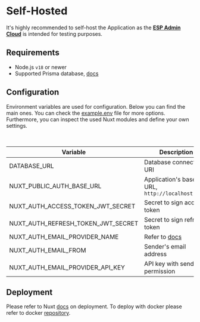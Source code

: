 # Self-Hosted

It's highly recommended to self-host the Application as the [**ESP Admin Cloud**](https://app.esp-admin.tn) is intended for testing purposes.

## Requirements

- Node.js `v18` or newer
- Supported Prisma database, [docs](https://www.prisma.io/docs/orm/reference/supported-databases)

## Configuration

Environment variables are used for configuration. Below you can find the main ones. You can check the [example.env](https://github.com/esp-admin/app/blob/main/example.env) file for more options. Furthermore, you can inspect the used Nuxt modules and define your own settings.

<br>

| **Variable**                       | **Description**                                              |
| ---------------------------------- | ------------------------------------------------------------ |
| DATABASE_URL                       | Database connection URI                                      |
| NUXT_PUBLIC_AUTH_BASE_URL          | Application's base URL, `http://localhost:3000`               |
| NUXT_AUTH_ACCESS_TOKEN_JWT_SECRET  | Secret to sign access token                                  |
| NUXT_AUTH_REFRESH_TOKEN_JWT_SECRET | Secret to sign refresh token                                 |
| NUXT_AUTH_EMAIL_PROVIDER_NAME      | Refer to [docs](https://nuxt-auth.bg.tn/configuration/email) |
| NUXT_AUTH_EMAIL_FROM               | Sender's email address                                       |
| NUXT_AUTH_EMAIL_PROVIDER_API_KEY   | API key with send permission                                |

## Deployment

Please refer to Nuxt [docs](https://nuxt.com/docs/getting-started/deployment) on deployment. To deploy with docker please refer to docker [repository](https://github.com/esp-admin/docker).
